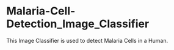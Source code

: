 # Malaria-Cell-Detection_Image_Classifier
This Image Classifier is used to detect Malaria Cells in a Human.
